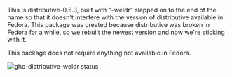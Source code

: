 This is distributive-0.5.3, built with "-weldr" slapped on to the end of the
name so that it doesn't interfere with the version of distributive available in
Fedora. This package was created because distributive was broken in Fedora for
a while, so we rebuilt the newest version and now we're sticking with it.

This package does not require anything not available in Fedora.

![ghc-distributive-weldr status](https://copr.fedorainfracloud.org/coprs/dshea/bdcs-haskell-deps/package/ghc-distributive-weldr/status_image/last_build.png)

